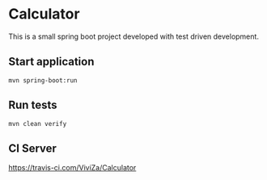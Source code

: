 # Calculator

This is a small spring boot project developed with test driven development.

## Start application

```
mvn spring-boot:run
```

## Run tests

```
mvn clean verify
```

## CI Server

https://travis-ci.com/ViviZa/Calculator
